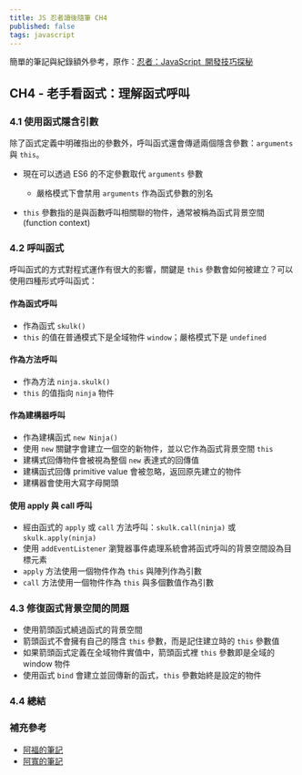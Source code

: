 ```yaml
---
title: JS 忍者讀後隨筆 CH4
published: false
tags: javascript
---
```


簡單的筆記與紀錄額外參考，原作：<a href="https://www.books.com.tw/products/0010701459" target="_blank">忍者：JavaScript  開發技巧探秘</a>

## CH4 - 老手看函式：理解函式呼叫

### 4.1 使用函式隱含引數

除了函式定義中明確指出的參數外，呼叫函式還會傳遞兩個隱含參數：`arguments` 與 `this`。

- 現在可以透過 ES6 的不定參數取代 `arguments` 參數

  - 嚴格模式下會禁用 `arguments` 作為函式參數的別名

- `this` 參數指的是與函數呼叫相關聯的物件，通常被稱為函式背景空間 (function context)

### 4.2 呼叫函式

呼叫函式的方式對程式運作有很大的影響，關鍵是 `this` 參數會如何被建立？可以使用四種形式呼叫函式：

#### 作為函式呼叫

- 作為函式 `skulk()`
- `this` 的值在普通模式下是全域物件 `window`；嚴格模式下是 `undefined`

#### 作為方法呼叫

- 作為方法 `ninja.skulk()`
- `this` 的值指向 `ninja` 物件

#### 作為建構器呼叫

- 作為建構函式 `new Ninja()`
- 使用 `new` 關鍵字會建立一個空的新物件，並以它作為函式背景空間 `this`
- 建構式回傳物件會被視為整個 `new` 表達式的回傳值
- 建構函式回傳 primitive value 會被忽略，返回原先建立的物件
- 建構器會使用大寫字母開頭

#### 使用 apply 與 call 呼叫

- 經由函式的 `apply` 或 `call` 方法呼叫：`skulk.call(ninja)` 或 `skulk.apply(ninja)`
- 使用 `addEventListener` 瀏覽器事件處理系統會將函式呼叫的背景空間設為目標元素
- `apply` 方法使用一個物件作為 `this` 與陣列作為引數
- `call` 方法使用一個物件作為 `this` 與多個數值作為引數

### 4.3 修復函式背景空間的問題

- 使用箭頭函式繞過函式的背景空間
- 箭頭函式不會擁有自己的隱含 `this` 參數，而是記住建立時的 `this` 參數值
- 如果箭頭函式定義在全域物件實值中，箭頭函式裡 `this` 參數即是全域的 window 物件
- 使用函式 `bind` 會建立並回傳新的函式，`this` 參數始終是設定的物件

### 4.4 總結

### 補充參考

- [阿福的筆記](https://www.notion.so/Chapter4-3af8d9eafe304ed683e8374eca4505ea)
- [阿寬的筆記](https://www.coderbridge.com/@waynelee2048/05bf562aae0544989594385ce097b9fb)
